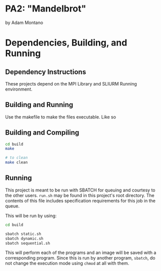 # PA2: "Mandelbrot"
by Adam Montano

# Dependencies, Building, and Running

## Dependency Instructions
These projects depend on the MPI Library and SLIURM Running environment. 

## Building and Running
Use the makefile to make the files executable. Like so

## Building and Compiling
```bash
cd build
make

# to clean
make clean
```

## Running
This project is meant to be run with SBATCH for queuing and courtesy to the other users.
`run.sh` may be found in this project's root directory.
The contents of this file includes specification requirements for this job in the queue.

This will be run by using:
```bash
cd build

sbatch static.sh
sbatch dynamic.sh
sbatch sequential.sh
```
This will perform each of the programs and an image will be saved with a corresponding program.
Since this is run by another program, `sbatch`, do not change the execution mode using `chmod` at all with them.
